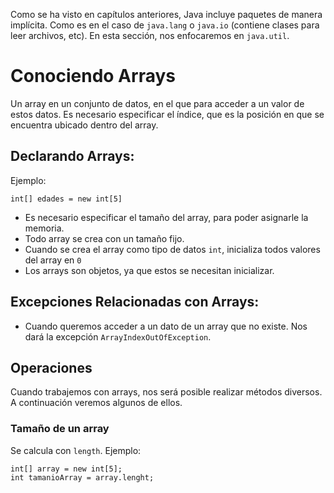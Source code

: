 
Como se ha visto en capítulos anteriores, Java incluye paquetes de manera implícita. Como es en el caso de ```java.lang``` o ```java.io``` (contiene clases para leer archivos, etc). En esta sección, nos enfocaremos en ```java.util```.

# Conociendo Arrays

Un array en un conjunto de datos, en el que para acceder a un valor de estos datos. Es necesario especificar el índice, que es la posición en que se encuentra ubicado dentro del array.

## Declarando Arrays:

Ejemplo:

```int[] edades = new int[5]```

* Es necesario especificar el tamaño del array, para poder asignarle la memoria.
* Todo array se crea con un tamaño fijo.
* Cuando se crea el array como tipo de datos ```int```, inicializa todos valores del array en ```0```
* Los arrays son objetos, ya que estos se necesitan inicializar.

## Excepciones Relacionadas con Arrays:

* Cuando queremos acceder a un dato de un array que no existe. Nos dará la excepción ```ArrayIndexOutOfException```.
  
## Operaciones
Cuando trabajemos con arrays, nos será posible realizar métodos diversos. A continuación veremos algunos de ellos.

### Tamaño de un array

Se calcula con ```length```. Ejemplo:

```
int[] array = new int[5];
int tamanioArray = array.lenght;
```
